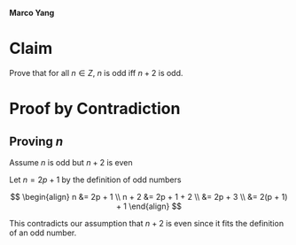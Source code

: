 **Marco Yang**

# Claim

Prove that for all $n \in Z$, $n$ is odd iff $n + 2$ is odd.

# Proof by Contradiction

## Proving $n$
Assume $n$  is odd but $n + 2$ is even

Let $n = 2p + 1$ by the definition of odd numbers

$$
\begin{align}
n &= 2p + 1 \\
n + 2 &= 2p + 1 + 2 \\
&= 2p + 3 \\
&= 2(p + 1) + 1
\end{align}
$$

This contradicts our assumption that $n + 2$ is even since it fits the definition of an odd number.

